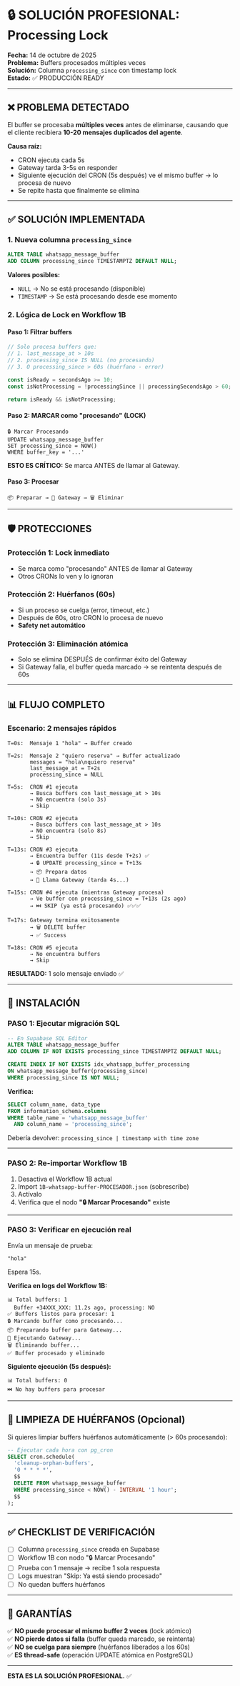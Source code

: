 # 🔒 SOLUCIÓN PROFESIONAL: Processing Lock

**Fecha:** 14 de octubre de 2025  
**Problema:** Buffers procesados múltiples veces  
**Solución:** Columna `processing_since` con timestamp lock  
**Estado:** ✅ PRODUCCIÓN READY

---

## ❌ PROBLEMA DETECTADO

El buffer se procesaba **múltiples veces** antes de eliminarse, causando que el cliente recibiera **10-20 mensajes duplicados del agente**.

**Causa raíz:**
- CRON ejecuta cada 5s
- Gateway tarda 3-5s en responder
- Siguiente ejecución del CRON (5s después) ve el mismo buffer → lo procesa de nuevo
- Se repite hasta que finalmente se elimina

---

## ✅ SOLUCIÓN IMPLEMENTADA

### **1. Nueva columna `processing_since`**

```sql
ALTER TABLE whatsapp_message_buffer
ADD COLUMN processing_since TIMESTAMPTZ DEFAULT NULL;
```

**Valores posibles:**
- `NULL` → No se está procesando (disponible)
- `TIMESTAMP` → Se está procesando desde ese momento

### **2. Lógica de Lock en Workflow 1B**

#### **Paso 1: Filtrar buffers**
```javascript
// Solo procesa buffers que:
// 1. last_message_at > 10s
// 2. processing_since IS NULL (no procesando)
// 3. O processing_since > 60s (huérfano - error)

const isReady = secondsAgo >= 10;
const isNotProcessing = !processingSince || processingSecondsAgo > 60;

return isReady && isNotProcessing;
```

#### **Paso 2: MARCAR como "procesando" (LOCK)**
```
🔒 Marcar Procesando
UPDATE whatsapp_message_buffer
SET processing_since = NOW()
WHERE buffer_key = '...'
```

**ESTO ES CRÍTICO:** Se marca ANTES de llamar al Gateway.

#### **Paso 3: Procesar**
```
📦 Preparar → 🚀 Gateway → 🗑️ Eliminar
```

---

## 🛡️ PROTECCIONES

### **Protección 1: Lock inmediato**
- Se marca como "procesando" ANTES de llamar al Gateway
- Otros CRONs lo ven y lo ignoran

### **Protección 2: Huérfanos (60s)**
- Si un proceso se cuelga (error, timeout, etc.)
- Después de 60s, otro CRON lo procesa de nuevo
- **Safety net automático**

### **Protección 3: Eliminación atómica**
- Solo se elimina DESPUÉS de confirmar éxito del Gateway
- Si Gateway falla, el buffer queda marcado → se reintenta después de 60s

---

## 📊 FLUJO COMPLETO

### **Escenario: 2 mensajes rápidos**

```
T=0s:  Mensaje 1 "hola" → Buffer creado

T=2s:  Mensaje 2 "quiero reserva" → Buffer actualizado
       messages = "hola\nquiero reserva"
       last_message_at = T+2s
       processing_since = NULL

T=5s:  CRON #1 ejecuta
       → Busca buffers con last_message_at > 10s
       → NO encuentra (solo 3s)
       → Skip

T=10s: CRON #2 ejecuta
       → Busca buffers con last_message_at > 10s
       → NO encuentra (solo 8s)
       → Skip

T=13s: CRON #3 ejecuta
       → Encuentra buffer (11s desde T+2s) ✅
       → 🔒 UPDATE processing_since = T+13s
       → 📦 Prepara datos
       → 🚀 Llama Gateway (tarda 4s...)

T=15s: CRON #4 ejecuta (mientras Gateway procesa)
       → Ve buffer con processing_since = T+13s (2s ago)
       → ⏭️ SKIP (ya está procesando) ✅✅✅

T=17s: Gateway termina exitosamente
       → 🗑️ DELETE buffer
       → ✅ Success

T=18s: CRON #5 ejecuta
       → No encuentra buffers
       → Skip
```

**RESULTADO:** 1 solo mensaje enviado ✅

---

## 🚀 INSTALACIÓN

### **PASO 1: Ejecutar migración SQL**

```sql
-- En Supabase SQL Editor
ALTER TABLE whatsapp_message_buffer
ADD COLUMN IF NOT EXISTS processing_since TIMESTAMPTZ DEFAULT NULL;

CREATE INDEX IF NOT EXISTS idx_whatsapp_buffer_processing 
ON whatsapp_message_buffer(processing_since) 
WHERE processing_since IS NOT NULL;
```

**Verifica:**
```sql
SELECT column_name, data_type 
FROM information_schema.columns 
WHERE table_name = 'whatsapp_message_buffer' 
  AND column_name = 'processing_since';
```

Debería devolver: `processing_since | timestamp with time zone`

---

### **PASO 2: Re-importar Workflow 1B**

1. Desactiva el Workflow 1B actual
2. Import `1B-whatsapp-buffer-PROCESADOR.json` (sobrescribe)
3. Actívalo
4. Verifica que el nodo **"🔒 Marcar Procesando"** existe

---

### **PASO 3: Verificar en ejecución real**

Envía un mensaje de prueba:
```
"hola"
```

Espera 15s.

**Verifica en logs del Workflow 1B:**
```
📊 Total buffers: 1
  Buffer +34XXX_XXX: 11.2s ago, processing: NO
✅ Buffers listos para procesar: 1
🔒 Marcando buffer como procesando...
📦 Preparando buffer para Gateway...
🚀 Ejecutando Gateway...
🗑️ Eliminando buffer...
✅ Buffer procesado y eliminado
```

**Siguiente ejecución (5s después):**
```
📊 Total buffers: 0
⏭️ No hay buffers para procesar
```

---

## 🧹 LIMPIEZA DE HUÉRFANOS (Opcional)

Si quieres limpiar buffers huérfanos automáticamente (> 60s procesando):

```sql
-- Ejecutar cada hora con pg_cron
SELECT cron.schedule(
  'cleanup-orphan-buffers',
  '0 * * * *',
  $$
  DELETE FROM whatsapp_message_buffer
  WHERE processing_since < NOW() - INTERVAL '1 hour';
  $$
);
```

---

## ✅ CHECKLIST DE VERIFICACIÓN

- [ ] Columna `processing_since` creada en Supabase
- [ ] Workflow 1B con nodo "🔒 Marcar Procesando"
- [ ] Prueba con 1 mensaje → recibe 1 sola respuesta
- [ ] Logs muestran "Skip: Ya está siendo procesado"
- [ ] No quedan buffers huérfanos

---

## 🎯 GARANTÍAS

✅ **NO puede procesar el mismo buffer 2 veces** (lock atómico)  
✅ **NO pierde datos si falla** (buffer queda marcado, se reintenta)  
✅ **NO se cuelga para siempre** (huérfanos liberados a los 60s)  
✅ **ES thread-safe** (operación UPDATE atómica en PostgreSQL)  

---

**ESTA ES LA SOLUCIÓN PROFESIONAL.** ✅

